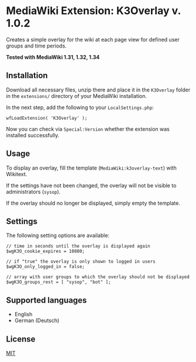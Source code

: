 # MediaWiki Extension: K3Overlay v. 1.0.2

Creates a simple overlay for the wiki at each page view for defined user groups and time periods.

__Tested with MediaWiki 1.31, 1.32, 1.34__

## Installation

Download all necessary files, unzip there and place it in the `K3Overlay` folder in the `extensions/` directory of your MediaWiki installation.

In the next step, add the following to your `LocalSettings.php`:

```
wfLoadExtension( 'K3Overlay' );
```

Now you can check via `Special:Version` whether the extension was installed successfully.

## Usage

To display an overlay, fill the template (`MediaWiki:k3overlay-text`) with Wikitext.

If the settings have not been changed, the overlay will not be visible to administrators (`sysop`).

If the overlay should no longer be displayed, simply empty the template.

## Settings

The following setting options are available:

```
// time in seconds until the overlay is displayed again
$wgK3O_cookie_expires = 10800;

// if "true" the overlay is only shown to logged in users
$wgK3O_only_logged_in = false;

// array with user groups to which the overlay should not be displayed
$wgK3O_groups_rest = [ "sysop", "bot" ];
```

## Supported languages

- English
- German (Deutsch)

## License

[MIT](https://choosealicense.com/licenses/mit/)
